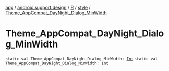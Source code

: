 [app](../../../index.md) / [android.support.design](../../index.md) / [R](../index.md) / [style](index.md) / [Theme_AppCompat_DayNight_Dialog_MinWidth](.)

# Theme_AppCompat_DayNight_Dialog_MinWidth

`static val Theme_AppCompat_DayNight_Dialog_MinWidth: `[`Int`](https://kotlinlang.org/api/latest/jvm/stdlib/kotlin/-int/index.html)
`static val Theme_AppCompat_DayNight_Dialog_MinWidth: `[`Int`](https://kotlinlang.org/api/latest/jvm/stdlib/kotlin/-int/index.html)
